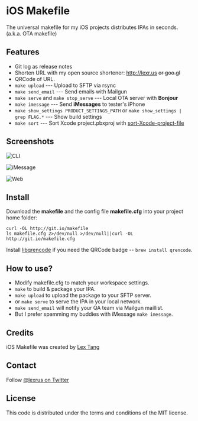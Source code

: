 # iOS Makefile
The universal makefile for my iOS projects distributes IPAs in seconds. (a.k.a. OTA makefile)

## Features
* Git log as release notes
* Shorten URL with my open source shortener: http://lexr.us <del>or goo.gl</del>
* QRCode of URL.
* ```make upload``` --- Upload to SFTP via rsync
* ```make send_email``` --- Send emails with Mailgun
* ```make serve``` and ```make stop_serve``` --- Local OTA server with __Bonjour__
* ```make imessage``` --- Send __iMessages__ to tester's iPhone
* ```make show_settings PRODUCT_SETTINGS_PATH``` or ```make show_settings | grep FLAG.*``` --- Show build settings
* ```make sort``` --- Sort Xcode project.pbxproj with [sort-Xcode-project-file](http://danieltull.co.uk/blog/2013/09/05/easier-merging-of-xcode-project-files/)

## Screenshots
![CLI](https://f.cloud.github.com/assets/219689/744065/8faf92da-e3f4-11e2-9b97-889543a27fd4.png)

![iMessage](https://f.cloud.github.com/assets/219689/744074/af12b422-e3f4-11e2-9ffe-2687d2790b3b.png)

![Web](https://f.cloud.github.com/assets/219689/1234889/2e66cd68-2990-11e3-9eff-5fca4a392ddb.png)

## Install

Download the __makefile__ and the config file __makefile.cfg__ into your project home folder:
```
curl -OL http://git.io/makefile
ls makefile.cfg 2>/dev/null >/dev/null||curl -OL http://git.io/makefile.cfg
```

Install [libqrencode](http://fukuchi.org/works/qrencode/) if you need the QRCode badge -- ```brew install qrencode```.

## How to use?

* Modify makefile.cfg to match your workspace settings.
* ```make``` to build & package your IPA.
* ```make upload``` to upload the package to your SFTP server.
* or ```make serve``` to serve the IPA in your local network.
* ```make send_email``` will notify your QA team via Mailgun maillist.
* But I prefer spamming my buddies with iMessage ```make imessage```.

## Credits
iOS Makefile was created by [Lex Tang](http://lextang.com/)

## Contact
Follow [@lexrus on Twitter](https://twitter.com/lexrus)

## License
This code is distributed under the terms and conditions of the MIT license.
